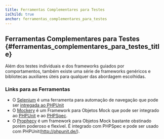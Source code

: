 ```yaml
---
title: Ferramentas Complementares para Testes
isChild: true
anchor: ferramentas_complementares_para_testes
---
```


## Ferramentas Complementares para Testes {#ferramentas_complementares_para_testes_title}

Além dos testes individuais e dos frameworks guiados por comportamentos, também existe uma série de frameworks
genéricos e bibliotecas auxiliares úteis para qualquer das abordagem escolhidas.

### Links para as Ferramentas

* O [Selenium](http://seleniumhq.org/) é uma ferramenta para automação de navegação que pode ser [intregada ao PHPUnit](http://www.phpunit.de/manual/3.1/en/selenium.html)
* O [Mockery](https://github.com/padraic/mockery) é um Framework para Objetos Mock que pode ser integrado ao [PHPUnit](http://phpunit.de/) e ao [PHPSpec](http://www.phpspec.net/).
* O [Prophecy](https://github.com/phpspec/prophecy) é um framework para Objetos Mock bastante obstinado porém poderoso e flexível. É integrado com PHPSpec e pode ser usado com PHPUnit(http://phpunit.de/).
